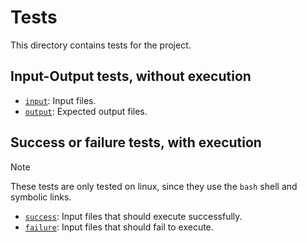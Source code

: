 # Tests

This directory contains tests for the project.

## Input-Output tests, without execution

- [`input`](./input/): Input files.
- [`output`](./output/): Expected output files.

## Success or failure tests, with execution

> [!NOTE]
> These tests are only tested on linux, since they use the `bash` shell and symbolic links.

- [`success`](./success/): Input files that should execute successfully.
- [`failure`](./failure/): Input files that should fail to execute.
